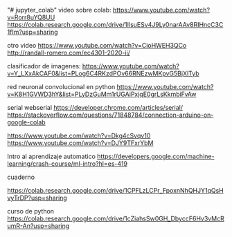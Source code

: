 "# jupyter_colab" 
video sobre colab:   https://www.youtube.com/watch?v=Rorr8uYQ8UU
https://colab.research.google.com/drive/1IlsuESv4J9Ly0narAAv8RIHncC3C1fIm?usp=sharing

otro video
https://www.youtube.com/watch?v=CioHWEH3QCo
http://randall-romero.com/ec4301-2020-ii/  


clasificador de imagenes:
https://www.youtube.com/watch?v=Y_LXxAkCAF0&list=PLog6C4RKzdPOv66RNEzwMKpvG5BjXlTyb 


red neuronal convolucional en python
https://www.youtube.com/watch?v=K8H1GVWD3hY&list=PLyDzGuMm1rUGAiPxjqE0grLsKkmbiFvAw

serial webserial
https://developer.chrome.com/articles/serial/
https://stackoverflow.com/questions/71848784/connection-arduino-on-google-colab

https://www.youtube.com/watch?v=Dkg4cSvqv10
https://www.youtube.com/watch?v=DJY9TFxrYbM

Intro al aprendizaje automatico
https://developers.google.com/machine-learning/crash-course/ml-intro?hl=es-419


cuaderno 

https://colab.research.google.com/drive/1CPFLzLCPr_FpoxnNhQHJY1qQsHvyTrDP?usp=sharing

curso de python
https://colab.research.google.com/drive/1cZiahsSw0GH_DbyccF6Hv3vMcRumR-An?usp=sharing



